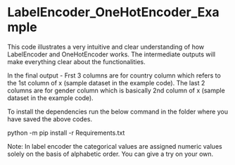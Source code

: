 # LabelEncoder_OneHotEncoder_Example

This code illustrates a very intuitive and clear understanding of how LabelEncoder and OneHotEncoder works. The intermediate outputs will make everything clear about the functionalities.

In the final output - Frst 3 columns are for country column which refers to the 1st column of x (sample dataset in the example code). The last 2 columns are for gender column which is basically 2nd column of x (sample dataset in the example code).

To install the dependencies run the below command in the folder where you have saved the above codes.

python -m pip install -r Requirements.txt

Note: In label encoder the categorical values are assigned numeric values solely on the basis of alphabetic order. You can give a try on your own.
